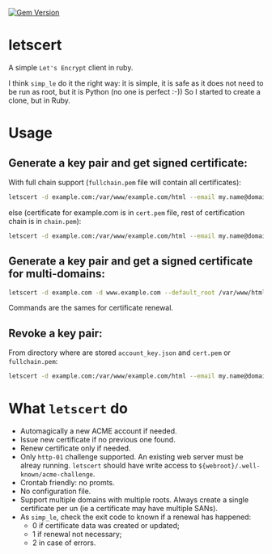 [![Gem Version](https://badge.fury.io/rb/letscert.svg)](https://badge.fury.io/rb/letscert)

# letscert
A simple `Let's Encrypt` client in ruby.

I think `simp_le` do it the right way: it is simple, it is safe as it does not need to be
run as root, but it is Python (no one is perfect :-)) So I started to create a clone, but
in Ruby.

# Usage

## Generate a key pair and get signed certificate:
With full chain support (```fullchain.pem``` file will contain all certificates):
```bash
letscert -d example.com:/var/www/example.com/html --email my.name@domain.tld -f account_key.json -f key.pem -f fullchain.pem
```
else (certificate for example.com is in ```cert.pem``` file, rest of certification chain
is in ```chain.pem```):
```bash
letscert -d example.com:/var/www/example.com/html --email my.name@domain.tld -f account_key.json -f key.pem -f cert.pem -f chain.pem
```


## Generate a key pair and get a signed certificate for multi-domains:
```bash
letscert -d example.com -d www.example.com --default_root /var/www/html --email my.name@domain.tld -f account_key.json -f key.pem -f fullchain.pem
```

Commands are the sames for certificate renewal.

## Revoke a key pair:
From directory where are stored ```account_key.json``` and ```cert.pem```
or ```fullchain.pem```:
```bash
letscert -d example.com:/var/www/example.com/html --email my.name@domain.tld --revoke
```


# What `letscert` do

* Automagically a new ACME account if needed.
* Issue new certificate if no previous one found.
* Renew certificate only if needed.
* Only `http-01` challenge supported. An existing web server must be alreay running. `letscert` should have write access to `${webroot}/.well-known/acme-challenge`.
* Crontab friendly: no promts.
* No configuration file.
* Support multiple domains with multiple roots. Always create a single certificate per un
  (ie a certificate may have multiple SANs).
* As `simp_le`, check the exit code to known if a renewal has happened:
  * 0 if certificate data was created or updated;
  * 1 if renewal not necessary;
  * 2 in case of errors.
